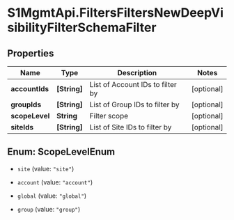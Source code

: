 # S1MgmtApi.FiltersFiltersNewDeepVisibilityFilterSchemaFilter

## Properties
Name | Type | Description | Notes
------------ | ------------- | ------------- | -------------
**accountIds** | **[String]** | List of Account IDs to filter by | [optional] 
**groupIds** | **[String]** | List of Group IDs to filter by | [optional] 
**scopeLevel** | **String** | Filter scope | [optional] 
**siteIds** | **[String]** | List of Site IDs to filter by | [optional] 


<a name="ScopeLevelEnum"></a>
## Enum: ScopeLevelEnum


* `site` (value: `"site"`)

* `account` (value: `"account"`)

* `global` (value: `"global"`)

* `group` (value: `"group"`)




